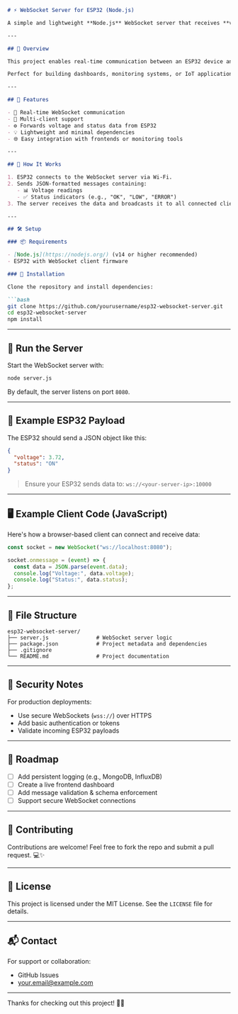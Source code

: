 ```markdown
# ⚡ WebSocket Server for ESP32 (Node.js)

A simple and lightweight **Node.js** WebSocket server that receives **voltage** and **status** data from an ESP32 microcontroller and forwards it to all connected WebSocket clients in real time. 🔁📡

---

## 🚀 Overview

This project enables real-time communication between an ESP32 device and browser or desktop clients using WebSockets. The ESP32 sends structured messages (like voltage levels and device status), and this server efficiently relays that data to all connected clients.

Perfect for building dashboards, monitoring systems, or IoT applications. 🌐📈

---

## 🧰 Features

- 🔌 Real-time WebSocket communication
- 📶 Multi-client support
- ⚙️ Forwards voltage and status data from ESP32
- 💡 Lightweight and minimal dependencies
- 🌐 Easy integration with frontends or monitoring tools

---

## 📡 How It Works

1. ESP32 connects to the WebSocket server via Wi-Fi.
2. Sends JSON-formatted messages containing:
   - 📊 Voltage readings
   - ✅ Status indicators (e.g., "OK", "LOW", "ERROR")
3. The server receives the data and broadcasts it to all connected clients.

---

## 🛠️ Setup

### 📦 Requirements

- [Node.js](https://nodejs.org/) (v14 or higher recommended)
- ESP32 with WebSocket client firmware

### 🔧 Installation

Clone the repository and install dependencies:

```bash
git clone https://github.com/yourusername/esp32-websocket-server.git
cd esp32-websocket-server
npm install
```

---

## 🚀 Run the Server

Start the WebSocket server with:

```bash
node server.js
```

By default, the server listens on port `8080`.

---

## 🧪 Example ESP32 Payload

The ESP32 should send a JSON object like this:

```json
{
  "voltage": 3.72,
  "status": "ON"
}
```

> Ensure your ESP32 sends data to: `ws://<your-server-ip>:10000`

---

## 🖥️ Example Client Code (JavaScript)

Here's how a browser-based client can connect and receive data:

```javascript
const socket = new WebSocket("ws://localhost:8080");

socket.onmessage = (event) => {
  const data = JSON.parse(event.data);
  console.log("Voltage:", data.voltage);
  console.log("Status:", data.status);
};
```

---

## 📁 File Structure

```
esp32-websocket-server/
├── server.js               # WebSocket server logic
├── package.json            # Project metadata and dependencies
├── .gitignore
└── README.md               # Project documentation
```

---

## 🔐 Security Notes

For production deployments:

- Use secure WebSockets (`wss://`) over HTTPS
- Add basic authentication or tokens
- Validate incoming ESP32 payloads

---

## 📌 Roadmap

- [ ] Add persistent logging (e.g., MongoDB, InfluxDB)
- [ ] Create a live frontend dashboard
- [ ] Add message validation & schema enforcement
- [ ] Support secure WebSocket connections

---

## 🤝 Contributing

Contributions are welcome! Feel free to fork the repo and submit a pull request. 💻✨

---

## 📄 License

This project is licensed under the MIT License. See the `LICENSE` file for details.

---

## 📬 Contact

For support or collaboration:

- GitHub Issues
- your.email@example.com

---

Thanks for checking out this project! 🚀📡
```
